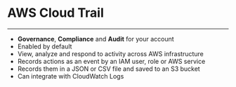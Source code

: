 # AWS Cloud Trail
---
- **Governance**, **Compliance** and **Audit** for your account
- Enabled by default
- View, analyze and respond to activity across AWS infrastructure
- Records actions as an event by an IAM user, role or AWS service
- Records them in a JSON or CSV file and saved to an S3 bucket
- Can integrate with CloudWatch Logs 